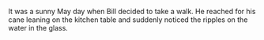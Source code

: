 It was a sunny May day when Bill decided to take a walk. He reached for his cane leaning on the kitchen table and suddenly noticed the ripples on the water in the glass. 
